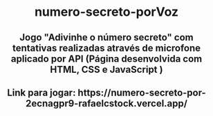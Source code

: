 <h1 align="center">  numero-secreto-porVoz </h1>

<h2 align="center">Jogo "Adivinhe o número secreto" com tentativas realizadas através de microfone aplicado por API (Página desenvolvida com HTML, CSS e JavaScript ) </h2>

<h2 align="center"> Link para jogar: https://numero-secreto-por-2ecnagpr9-rafaelcstock.vercel.app/ </h2>
